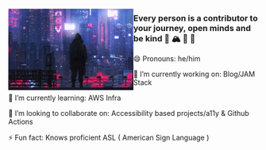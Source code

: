 <a href="https://lennypeters.com"><img width="50%" align="left" alt="Cyberpunk landscape" src="https://github.com/Loonz206/hello-next/blob/main/public/images/720_image.jpg?raw=true"></a>

### Every person is a contributor to your journey, open minds and be kind 👋 🏔 🌊 🌲 

 😄  Pronouns: he/him
 
 🔭  I’m currently working on: Blog/JAM Stack
 
 🌱  I’m currently learning: AWS Infra
 
 👯  I’m looking to collaborate on: Accessibility based projects/a11y & Github Actions
 
 ⚡  Fun fact: Knows proficient ASL ( American Sign Language ) 